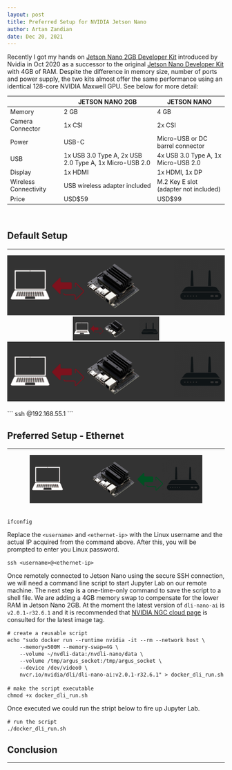 ```yaml
---
layout: post
title: Preferred Setup for NVIDIA Jetson Nano
author: Artan Zandian
date: Dec 20, 2021
---
```


Recently I got my hands on [Jetson Nano 2GB Developer Kit](https://www.nvidia.com/en-us/autonomous-machines/embedded-systems/jetson-nano/education-projects/) introduced by Nvidia in Oct 2020 as a successor to the original [Jetson Nano Developer Kit](https://developer.nvidia.com/embedded/jetson-nano-developer-kit) with 4GB of RAM. Despite the difference in memory size, number of ports and power supply, the two kits almost offer the same performance using an identical 128-core NVIDIA Maxwell GPU. See below for more detail:



|       |JETSON NANO 2GB |JETSON NANO |
|-------|-----------|------------------ |
|Memory |2 GB |4 GB|
|Camera Connector|1x CSI|2x CSI|
|Power	|USB-C	|Micro-USB or DC barrel connector|
|USB	|1x USB 3.0 Type A, 2x USB 2.0 Type A, 1x Micro-USB 2.0 |	4x USB 3.0 Type A, 1x Micro-USB 2.0|
| Display	|1x HDMI	|1x HDMI, 1x DP
|Wireless Connectivity	|USB wireless adapter included |	M.2 Key E slot (adapter not included)|
|Price	| USD$59 |	USD$99|

<br>  

## Default Setup
------
<center><img src="../images/original.png" width="600"></center>
<center><img src="../images/original.png" width="200"></center>
<center><img src="../images/original.png" width="700"></center>
<br>
```
ssh <username>@192.168.55.1
```

<br> 

## Preferred Setup - Ethernet
---
<center><img src="../images/preferred.png" width="400"></center>
<br>

```
ifconfig
```


Replace the `<username>` and `<ethernet-ip>` with the Linux username and the actual IP acquired from the command above. After this, you will be prompted to enter you Linux password.
```
ssh <username>@<ethernet-ip>
```
Once remotely connected to Jetson Nano using the secure SSH connection, we will need a command line script to start Jupyter Lab on our remote machine. The next step is a one-time-only command to save the script to a shell file. We are adding a 4GB memory swap to compensate for the lower RAM in Jetson Nano 2GB. At the moment the latest version of `dli-nano-ai` is `v2.0.1-r32.6.1` and it is recommended that [NVIDIA NGC cloud page](https://catalog.ngc.nvidia.com/orgs/nvidia/teams/dli/containers/dli-nano-ai) is consulted for the latest image tag.

```
# create a reusable script
echo "sudo docker run --runtime nvidia -it --rm --network host \
    --memory=500M --memory-swap=4G \
    --volume ~/nvdli-data:/nvdli-nano/data \
    --volume /tmp/argus_socket:/tmp/argus_socket \
    --device /dev/video0 \
    nvcr.io/nvidia/dli/dli-nano-ai:v2.0.1-r32.6.1" > docker_dli_run.sh

# make the script executable
chmod +x docker_dli_run.sh
```

Once executed we could run the stript below to fire up Jupyter Lab.
```
# run the script
./docker_dli_run.sh
```

## Conclusion
---
